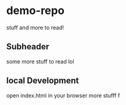 # demo-repo
stuff and more to read!
## Subheader
some more stuff to read lol
## local Development
open index.html in your browser
more stufff
f

